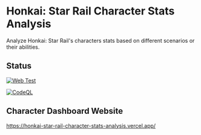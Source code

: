 # Honkai: Star Rail Character Stats Analysis

Analyze Honkai: Star Rail's characters stats based on different scenarios or their abilities.

## Status

[![Web Test](https://github.com/sakan811/hsr-eidolon-value-analysis/actions/workflows/web-test.yml/badge.svg)](https://github.com/sakan811/hsr-eidolon-value-analysis/actions/workflows/web-test.yml)

[![CodeQL](https://github.com/sakan811/hsr-eidolon-value-analysis/actions/workflows/github-code-scanning/codeql/badge.svg)](https://github.com/sakan811/hsr-eidolon-value-analysis/actions/workflows/github-code-scanning/codeql)

## Character Dashboard Website

<https://honkai-star-rail-character-stats-analysis.vercel.app/>
